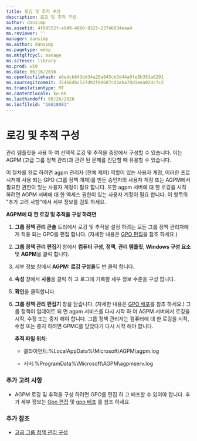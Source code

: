 ```yaml
---
title: 로깅 및 추적 구성
description: 로깅 및 추적 구성
author: dansimp
ms.assetid: 4f89552f-e949-48b0-9325-23746034eaa4
ms.reviewer: ''
manager: dansimp
ms.author: dansimp
ms.pagetype: mdop
ms.mktglfcycl: manage
ms.sitesec: library
ms.prod: w10
ms.date: 06/16/2016
ms.openlocfilehash: e6edcb643dd34a20a845cb3d44a0fe8b353a6291
ms.sourcegitcommit: 354664bc527d93f80687cd2eba70d1eea024c7c3
ms.translationtype: MT
ms.contentlocale: ko-KR
ms.lasthandoff: 06/26/2020
ms.locfileid: "10818983"
---
```

# 로깅 및 추적 구성


관리 템플릿을 사용 하 여 선택적 로깅 및 추적을 중앙에서 구성할 수 있습니다. 이는 AGPM (고급 그룹 정책 관리)과 관련 된 문제를 진단할 때 유용할 수 있습니다.

이 절차를 완료 하려면 agpm 관리자 (전체 제어) 역할이 있는 사용자 계정, 이러한 프로시저에 사용 되는 GPO (그룹 정책 개체)를 만든 승인자의 사용자 계정 또는 AGPM에서 필요한 권한이 있는 사용자 계정이 필요 합니다. 또한 agpm 서버에 대 한 로깅을 시작 하려면 AGPM 서버에 대 한 액세스 권한이 있는 사용자 계정이 필요 합니다. 이 항목의 "추가 고려 사항"에서 세부 정보를 검토 하세요.

**AGPM에 대 한 로깅 및 추적을 구성 하려면**

1.  **그룹 정책 관리 콘솔** 트리에서 로깅 및 추적을 설정 하려는 모든 그룹 정책 관리자에 게 적용 되는 GPO를 편집 합니다. (자세한 내용은 [GPO 편집](editing-a-gpo-agpm30ops.md)을 참조 하세요.)

2.  **그룹 정책 관리 편집기** 창에서 **컴퓨터 구성**, **정책**, **관리 템플릿**, **Windows 구성 요소**및 **AGPM**을 클릭 합니다.

3.  세부 정보 창에서 **AGPM: 로깅 구성을**두 번 클릭 합니다.

4.  **속성** 창에서 **사용**을 클릭 하 고 로그에 기록할 세부 정보 수준을 구성 합니다.

5.  **확인**을 클릭합니다.

6.  **그룹 정책 관리 편집기** 창을 닫습니다. (자세한 내용은 [GPO 배포](deploy-a-gpo-agpm30ops.md)를 참조 하세요.) 그룹 정책이 업데이트 되 면 agpm 서비스를 다시 시작 하 여 AGPM 서버에서 로깅을 시작, 수정 또는 중지 해야 합니다. 그룹 정책 관리자는 컴퓨터에 대 한 로깅을 시작, 수정 또는 중지 하려면 GPMC를 닫았다가 다시 시작 해야 합니다.

    **추적 파일 위치**:

    -   클라이언트:%LocalAppData%\\Microsoft\\AGPM\\agpm.log

    -   서버:%ProgramData%\\Microsoft\\AGPM\\agpmserv.log

### 추가 고려 사항

-   AGPM 로깅 및 추적을 구성 하려면 GPO를 편집 하 고 배포할 수 있어야 합니다. 추가 세부 정보는 [Gpo 편집](editing-a-gpo-agpm30ops.md) 및 [gpo 배포](deploy-a-gpo-agpm30ops.md) 를 참조 하세요.

### 추가 참조

-   [고급 그룹 정책 관리 구성](configuring-advanced-group-policy-management.md)

 

 





